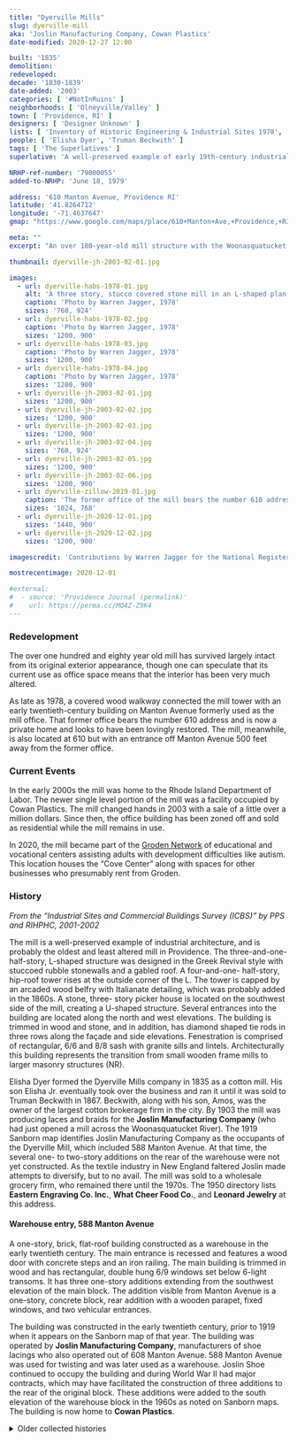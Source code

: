 ```yaml
---
title: "Dyerville Mills"
slug: dyerville-mill
aka: 'Joslin Manufacturing Company, Cowan Plastics'
date-modified: 2020-12-27 12:00

built: '1835'
demolition:
redeveloped:
decade: '1830-1839'
date-added: '2003'
categories: [ '#NotInRuins' ]
neighborhoods: [ 'Olneyville/Valley' ]
town: [ 'Providence, RI' ]
designers: [ 'Designer Unknown' ]
lists: [ 'Inventory of Historic Engineering & Industrial Sites 1978', 'National Register of Historic Places', 'PPS/AIA Industrial Commercial Buildings Survey', 'Providence Industrial Sites 1981' ]
people: [ 'Elisha Dyer', 'Truman Beckwith' ]
tags: [ 'The Superlatives' ]
superlative: 'A well-preserved example of early 19th-century industrial architecture and probably the least altered mill in Providence'

NRHP-ref-number: '79000055'
added-to-NRHP: 'June 18, 1979'

address: '610 Manton Avenue, Providence RI'
latitude: '41.8264712'
longitude: '-71.4637647'
gmap: "https://www.google.com/maps/place/610+Manton+Ave,+Providence,+RI+02909/@41.8264712,-71.4637647,17z/data=!3m1!4b1!4m5!3m4!1s0x89e445e9b96ad611:0xa20be35cd01e8234!8m2!3d41.8264712!4d-71.461576"

meta: ""
excerpt: "An over 180-year-old mill structure with the Woonasquatucket river at its back and a former office building fronting Manton Avenue"

thumbnail: dyerville-jh-2003-02-01.jpg

images:
  - url: dyerville-habs-1978-01.jpg
    alt: 'A three story, stucco covered stone mill in an L-shaped plan with simple granite window adornment and a large, central bell tower. It some ways, it looks very much like a 19th-century church.'
    caption: 'Photo by Warren Jagger, 1978'
    sizes: '768, 924'
  - url: dyerville-habs-1978-02.jpg
    caption: 'Photo by Warren Jagger, 1978'
    sizes: '1200, 900'
  - url: dyerville-habs-1978-03.jpg
    caption: 'Photo by Warren Jagger, 1978'
    sizes: '1200, 900'
  - url: dyerville-habs-1978-04.jpg
    caption: 'Photo by Warren Jagger, 1978'
    sizes: '1200, 900'
  - url: dyerville-jh-2003-02-01.jpg
    sizes: '1200, 900'
  - url: dyerville-jh-2003-02-02.jpg
    sizes: '1200, 900'
  - url: dyerville-jh-2003-02-03.jpg
    sizes: '1200, 900'
  - url: dyerville-jh-2003-02-04.jpg
    sizes: '768, 924'
  - url: dyerville-jh-2003-02-05.jpg
    sizes: '1200, 900'
  - url: dyerville-jh-2003-02-06.jpg
    sizes: '1200, 900'
  - url: dyerville-zillow-2019-01.jpg
    caption: 'The former office of the mill bears the number 610 address along Manton Avenue, but has since been parcelled off from the main mill property'
    sizes: '1024, 768'
  - url: dyerville-jh-2020-12-01.jpg
    sizes: '1440, 900'
  - url: dyerville-jh-2020-12-02.jpg
    sizes: '1200, 900'

imagescredit: 'Contributions by Warren Jagger for the National Register and Zillow.com'

mostrecentimage: 2020-12-01

#external:
#  - source: 'Providence Journal (permalink)'
#    url: https://perma.cc/MQ4Z-Z9K4
---
```


### Redevelopment

The over one hundred and eighty year old mill has survived largely intact from its original exterior appearance, though one can speculate that its current use as office space means that the interior has been very much altered.

As late as 1978, a covered wood walkway connected the mill tower with an early twentieth-century building on Manton Avenue formerly used as the mill office. That former office bears the number 610 address and is now a private home and looks to have been lovingly restored. The mill, meanwhile, is also located at 610 but with an entrance off Manton Avenue 500 feet away from the former office.


### Current Events

In the early 2000s the mill was home to the Rhode Island Department of Labor. The newer single level portion of the mill was a facility occupied by Cowan Plastics. The mill changed hands in 2003 with a sale of a little over a million dollars. Since then, the office building has been zoned off and sold as residential while the mill remains in use.

In 2020, the mill became part of the [Groden Network](https://grodennetwork.org) of educational and vocational centers assisting adults with development difficulties like autism. This location houses the “Cove Center” along with spaces for other businesses who presumably rent from Groden.


### History

_From the “Industrial Sites and Commercial Buildings Survey (ICBS)” by PPS and RIHPHC, 2001-2002_

The mill is a well-preserved example of industrial architecture, and is probably the oldest and least altered mill in Providence. The three-and-one-half-story, L-shaped structure was designed in the Greek Revival style with stuccoed rubble stonewalls and a gabled roof. A four-and-one- half-story, hip-roof tower rises at the outside corner of the L. The tower is capped by an arcaded wood belfry with Italianate detailing, which was probably added in the 1860s. A stone, three- story picker house is located on the southwest side of the mill, creating a U-shaped structure. Several entrances into the building are located along the north and west elevations. The building is trimmed in wood and stone, and in addition, has diamond shaped tie rods in three rows along the façade and side elevations. Fenestration is comprised of rectangular, 6/6 and 8/8 sash with granite sills and lintels. Architecturally this building represents the transition from small wooden frame mills to larger masonry structures (NR).

Elisha Dyer formed the Dyerville Mills company in 1835 as a cotton mill. His son Elisha Jr. eventually took over the business and ran it until it was sold to Truman Beckwith in 1867. Beckwith, along with his son, Amos, was the owner of the largest cotton brokerage firm in the city. By 1903 the mill was producing laces and braids for the **Joslin Manufacturing Company** (who had just opened a mill across the Woonasquatucket River). The 1919 Sanborn map identifies Joslin Manufacturing Company as the occupants of the Dyerville Mill, which included 588 Manton Avenue. At that time, the several one- to two-story additions on the rear of the warehouse were not yet constructed. As the textile industry in New England faltered Joslin made attempts to diversify, but to no avail. The mill was sold to a wholesale grocery firm, who remained there until the 1970s. The 1950 directory lists **Eastern Engraving Co. Inc.**, **What Cheer Food Co.**, and **Leonard Jewelry** at this address.

#### Warehouse entry, 588 Manton Avenue

A one-story, brick, flat-roof building constructed as a warehouse in the early twentieth century. The main entrance is recessed and features a wood door with concrete steps and an iron railing. The main building is trimmed in wood and has rectangular, double hung 6/9 windows set below 6-light transoms. It has three one-story additions extending from the southwest elevation of the main block. The addition visible from Manton Avenue is a one-story, concrete block, rear addition with a wooden parapet, fixed windows, and two vehicular entrances.

The building was constructed in the early twentieth century, prior to 1919 when it appears on the Sanborn map of that year. The building was operated by **Joslin Manufacturing Company**, manufacturers of shoe lacings who also operated out of 608 Manton Avenue. 588 Manton Avenue was used for twisting and was later used as a warehouse. Joslin Shoe continued to occupy the building and during World War II had major contracts, which may have facilitated the construction of three additions to the rear of the original block. These additions were added to the south elevation of the warehouse block in the 1960s as noted on Sanborn maps. The building is now home to **Cowan Plastics**.


<details markdown="1" class="rhythm">
  <summary>Older collected histories</summary>

_From the RIHPHC’s survey of Providence Industrial Sites, July 1981_

Dyerville Mill (1835) — The Dyerville Mill was founded by Elisha Dyer, a successful Providence commission merchant. Dyer, like many Providence merchants, reinvested his money in manufacturing as trade became less profitable. By 1849 the Dyerville Mill employed thirty men and thirty-five women who turned out 800,000 yards of calico cloth a year.

Elisha Dyer, Jr., who was governor of Rhode Island from 1857 to 1859, too over the company when his father died in 1854. Dyer was the sole owner and agent for the company until 1867 when he sold the mill to the Beckwith family. Truman Beckwith, owner of the largest cotton-brokerage firm in Providence, and his son Amos (who acted as the agent for the company) incorporated the firm as the Dyerville Manufacturing Company. By 1870 the company employed forty men, forty-eight women, and twenty-four children.

With the New England cotton industry already facing competition from the South by the turn-of-the-century, however, attempts were made at diversification. In 1903, the Joslin Manufacturing Company, a braid and shoelace manufacturer, bought the Dyerville Mill as well as the Merino Mill. Joslin sold the mill to a wholesale grocery company in 1931. Today the Dyerville Mill is owned and partially occupied by the Leonard Jewelry Company which first occupied part of the complex in 1949. The mill complex also houses several other light industries.

***

_From “RHODE ISLAND: An Inventory of Historic Engineering and Industrial Sites”, Gary Kulik and Julia C. Bonham, 1978_

The Dyerville Mill, built c. 1845 (_A.I.R.: This date is incorrect_), is an L-shaped, stuccoed-stone structure with a gable roof and skylights. Its end tower has an impressive Greek Revival open belfry with a hipped roof. A wooden walkway connects the tower to a building on Manton Avenue, formerly used as an office. A stone picker house located on the southwest side of the mill, and a 1-story, brick extension originally used as a weave shed, is now connected to a modern concrete addition. The wooden wheel house and a brick and wood boiler house still survive on the north west.

A long raceway formerly ran from a wooden dam on the Woonasquatucket River to power the-mill. The dam is still in place, but the gates have been removed, and the race is only visible near the wheel house. A horizontal turbine and belt-driven generator also remain in place, but no steam engines survive. The yellow-brick stack displays the name of the Joslin Manufacturing Company, a Providence-based firm with mills in Providence and Scituate. Joslin produced shoe laces, glazed braid, and corset laces, and owned the Dyerville Mill at the turn-of-the-century.

This is an important early textile mill for which little historical information is available. It is currently owned by a jewelry company, and parts of the complex are occupied by tenants. Worker housing survives along Manton Avenue.

***

_From the National Register Nomination form, 1976, prepared by William McKenzie Woodward_

Architecturally the mill represents the shift from the first small, wood-frame industrial buildings, like Slater Mill in Pawtucket, to the larger masonry structures characteristic of Rhode Island’s heavy nineteenth-century industrialization, such as the 1826 Slatersville Mill. Only two other early mills are known to remain in Providence, and both have been heavily altered and compromised by later construction. The nineteenth-century additions to the Dyerville Mill on the other hand, are architecturally in keeping with the original building.

</details>